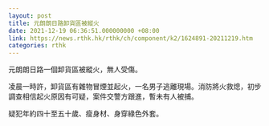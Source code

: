 ```yaml
---
layout: post
title: 元朗朗日路卸貨區被縱火
date: 2021-12-19 06:36:51.000000000 +08:00
link: https://news.rthk.hk/rthk/ch/component/k2/1624891-20211219.htm
categories: rthk
---
```


元朗朗日路一個卸貨區被縱火，無人受傷。

凌晨一時許，卸貨區有雜物冒煙並起火，一名男子逃離現場。消防將火救熄，初步調查相信起火原因有可疑，案件交警方跟進，暫未有人被捕。

疑犯年約四十至五十歲、瘦身材、身穿綠色外套。　
